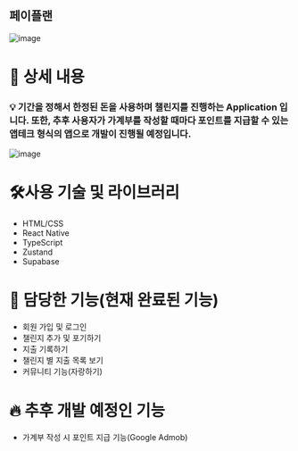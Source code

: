## 페이플랜
![image](https://github.com/user-attachments/assets/751aba1b-a535-4d37-a674-daeb71736f72)


# 📖 상세 내용



### 💡 기간을 정해서 한정된 돈을 사용하며 챌린지를 진행하는 Application 입니다. 또한, 추후 사용자가 가계부를 작성할 때마다 포인트를 지급할 수 있는 앱테크 형식의 앱으로 개발이 진행될 예정입니다.

![image](https://github.com/user-attachments/assets/acebfe11-1c81-4655-9c8c-016e1e03d022)


# 🛠️사용 기술 및 라이브러리

- HTML/CSS
- React Native
- TypeScript
- Zustand
- Supabase

# 🐣 담당한 기능(현재 완료된 기능)

- 회원 가입 및 로그인
- 챌린지 추가 및 포기하기
- 지출 기록하기
- 챌린지 별 지출 목록 보기
- 커뮤니티 기능(자랑하기)
# 🔥 추후 개발 예정인 기능
- 가계부 작성 시 포인트 지급 기능(Google Admob)
